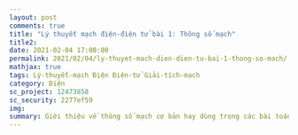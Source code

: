 ```yaml
---
layout: post
comments: true
title: "Lý thuyết mạch điện-điện tử bài 1: Thông số mạch"
title2: 
date: 2021-02-04 17:00:00
permalink: 2021/02/04/ly-thuyet-mach-dien-dien-tu-bai-1-thong-so-mach/
mathjax: true
tags: Lý-thuyết-mạch Điện Điện-tử Giải-tích-mạch
category: Điện
sc_project: 12473858
sc_security: 2277ef59
img:
summary: Giới thiệu về thông số mạch cơ bản hay dùng trong các bài toán lý thuyết mạch điện - điện tử, giải tích mạch.
---
```

